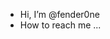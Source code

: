 - Hi, I’m @fender0ne
- How to reach me ...

<!---
fenderOne/fenderOne is a ✨ special ✨ repository because its `README.md` (this file) appears on your GitHub profile.
You can click the Preview link to take a look at your changes.
--->
